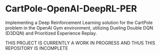# CartPole-OpenAI-DeepRL-PER
Implementing a Deep Reinforcement Learning solution for the CartPole problem in the OpenAI Gym environment, utilizing Dueling Double DQN (D3DQN) and Prioritized Experience Replay.

THIS PROJECT IS CURRENTLY A WORK IN PROGRESS AND THUS THIS REPOSITORY IS INCOMPLETE
